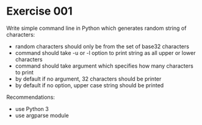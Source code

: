 Exercise 001
============

Write simple command line in Python which generates random
string of characters:

- random characters should only be from the set of base32 characters
- command should take -u or -l option to print string as all upper or lower characters
- command should take argument which specifies how many characters to print
- by default if no argument, 32 characters should be printer
- by default if no option, upper case string should be printed

Recommendations:

- use Python 3
- use argparse module
